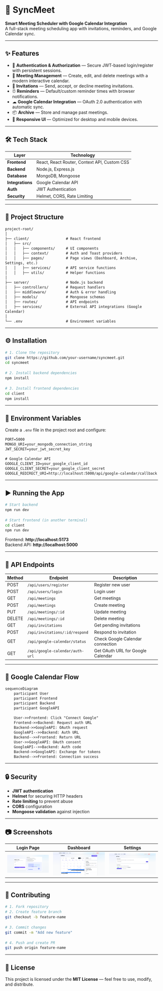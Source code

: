 # 📅 SyncMeet

**Smart Meeting Scheduler with Google Calendar Integration**  
A full-stack meeting scheduling app with invitations, reminders, and Google Calendar sync.

---

## ✨ Features

- 🔐 **Authentication & Authorization** — Secure JWT-based login/register with persistent sessions.
- 📅 **Meeting Management** — Create, edit, and delete meetings with a modern interactive calendar.
- 📩 **Invitations** — Send, accept, or decline meeting invitations.
- ⏰ **Reminders** — Default/custom reminder times with browser notifications.
- ☁ **Google Calendar Integration** — OAuth 2.0 authentication with automatic sync.
- 📦 **Archive** — Store and manage past meetings.
- 🎨 **Responsive UI** — Optimized for desktop and mobile devices.

---

## 🛠 Tech Stack

| Layer       | Technology |
|-------------|------------|
| **Frontend**| React, React Router, Context API, Custom CSS |
| **Backend** | Node.js, Express.js |
| **Database**| MongoDB, Mongoose |
| **Integrations** | Google Calendar API |
| **Auth**    | JWT Authentication |
| **Security**| Helmet, CORS, Rate Limiting |

---

## 📂 Project Structure

```
project-root/
│
├── client/                 # React frontend
│   ├── src/
│   │   ├── components/     # UI components
│   │   ├── context/        # Auth and Toast providers
│   │   ├── pages/          # Page views (Dashboard, Archive, Settings, etc.)
│   │   ├── services/       # API service functions
│   │   ├── utils/          # Helper functions
│
├── server/                 # Node.js backend
│   ├── controllers/        # Request handlers
│   ├── middleware/         # Auth & error handling
│   ├── models/             # Mongoose schemas
│   ├── routes/             # API endpoints
│   ├── services/           # External API integrations (Google Calendar)
│
└── .env                    # Environment variables
```

---

## ⚙️ Installation

```bash
# 1. Clone the repository
git clone https://github.com/your-username/syncmeet.git
cd syncmeet

# 2. Install backend dependencies
npm install

# 3. Install frontend dependencies
cd client
npm install
```

---

## 🔑 Environment Variables

Create a `.env` file in the project root and configure:

```env
PORT=5000
MONGO_URI=your_mongodb_connection_string
JWT_SECRET=your_jwt_secret_key

# Google Calendar API
GOOGLE_CLIENT_ID=your_google_client_id
GOOGLE_CLIENT_SECRET=your_google_client_secret
GOOGLE_REDIRECT_URI=http://localhost:5000/api/google-calendar/callback
```

---

## ▶ Running the App

```bash
# Start backend
npm run dev

# Start frontend (in another terminal)
cd client
npm run dev
```

Frontend: **http://localhost:5173**  
Backend API: **http://localhost:5000**

---

## 📡 API Endpoints

| Method | Endpoint | Description |
|--------|----------|-------------|
| POST   | `/api/users/register` | Register new user |
| POST   | `/api/users/login` | Login user |
| GET    | `/api/meetings` | Get meetings |
| POST   | `/api/meetings` | Create meeting |
| PUT    | `/api/meetings/:id` | Update meeting |
| DELETE | `/api/meetings/:id` | Delete meeting |
| GET    | `/api/invitations` | Get pending invitations |
| POST   | `/api/invitations/:id/respond` | Respond to invitation |
| GET    | `/api/google-calendar/status` | Check Google Calendar connection |
| GET    | `/api/google-calendar/auth-url` | Get OAuth URL for Google Calendar |

---

## 🔗 Google Calendar Flow

```mermaid
sequenceDiagram
    participant User
    participant Frontend
    participant Backend
    participant GoogleAPI

    User->>Frontend: Click "Connect Google"
    Frontend->>Backend: Request auth URL
    Backend->>GoogleAPI: OAuth request
    GoogleAPI-->>Backend: Auth URL
    Backend-->>Frontend: Return URL
    User->>GoogleAPI: OAuth consent
    GoogleAPI-->>Backend: Auth code
    Backend->>GoogleAPI: Exchange for tokens
    Backend-->>Frontend: Connection success
```

---

## 🔒 Security

- **JWT authentication**
- **Helmet** for securing HTTP headers
- **Rate limiting** to prevent abuse
- **CORS** configuration
- **Mongoose validation** against injection

---

## 📷 Screenshots

| Login Page | Dashboard | Settings |
|------------|-----------|----------|
| ![Login](screenshots/login.png) | ![Dashboard](screenshots/dashboard.png) | ![Settings](screenshots/settings.png) |

---

## 🤝 Contributing

```bash
# 1. Fork repository
# 2. Create feature branch
git checkout -b feature-name

# 3. Commit changes
git commit -m "Add new feature"

# 4. Push and create PR
git push origin feature-name
```

---

## 📜 License

This project is licensed under the **MIT License** — feel free to use, modify, and distribute.
